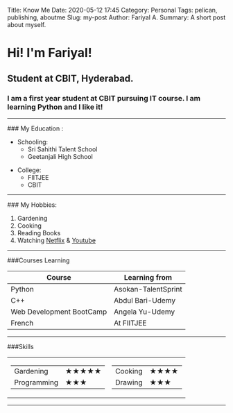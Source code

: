 Title: Know Me
Date: 2020-05-12 17:45
Category: Personal
Tags: pelican, publishing, aboutme
Slug: my-post
Author: Fariyal A.
Summary: A short post about myself.

# Hi! I'm Fariyal!
## Student at CBIT, Hyderabad.
### I am a first year student at CBIT pursuing IT course. I am learning Python and I like it!
<hr>
### My Education :
<ul>
    <li>Schooling:
      <ul>
        <li>Sri Sahithi Talent School</li>
        <li>Geetanjali High School</li>
      </ul>
    </li>
  </ul>
  <ul>
    <li>College:
      <ul>
        <li>FIITJEE</li>
        <li>CBIT</li>
      </ul>
    </li>
  </ul>
  <hr/>
### My Hobbies:
<ol>
    <li>Gardening</li>
    <li>Cooking</li>
    <li>Reading Books</li>
    <li>Watching <a href="https://www.netflix.com/in/">Netflix</a> & <a href="https://www.youtube.com/">Youtube</a></li>

</ol>
<hr size="1"  />
###Courses Learning
<table>
    <thead>
      <tr>
        <th>Course</th>
        <th>Learning from</th>
      </tr>
    </thead>
    <tbody>
      <tr>
        <td>Python</td>
        <td>Asokan-TalentSprint</td>
      </tr>
      <tr>
        <td>C++</td>
        <td>Abdul Bari-Udemy</td>
      </tr>
      <tr>
        <td>Web Development BootCamp</td>
        <td>Angela Yu-Udemy</td>
      </tr>
      <tr>
        <td>French</td>
        <td>At FIITJEE</td>
      </tr>
    </tbody>
</table> <!-- theres another tag tfoot as well -->
<hr size="1"  />
###Skills
<table>
    <tr>
      <td>
        <table cellspacing="10">
          <tr>
            <td>Gardening</td>
            <td>★★★★★</td>
          </tr>
          <tr>
            <td>Programming</td>
            <td>★★★</td>
          </tr>
        </table>
      </td>
      <td>
        <table cellspacing="10">
          <tr>
            <td>Cooking</td>
            <td>★★★★</td>
          </tr>
          <tr>
            <td>Drawing</td>
            <td>★★★</td>
          </tr>
        </table>
      </td>
    </tr>
</table> <hr>